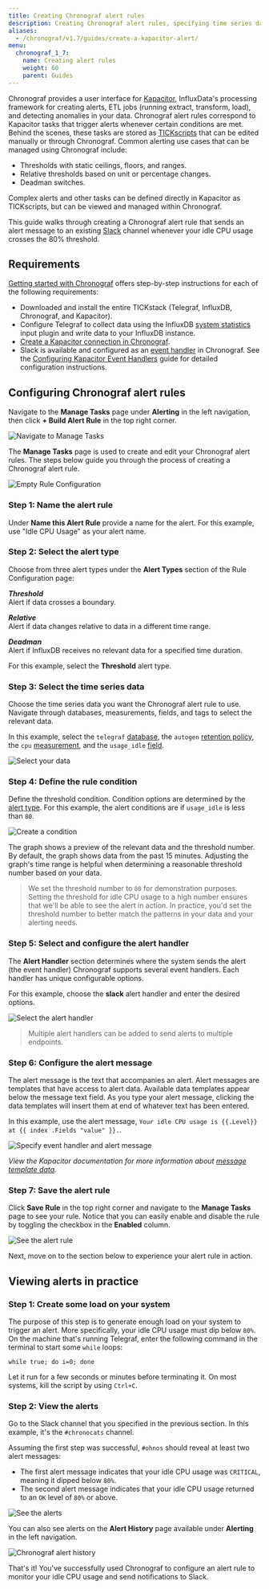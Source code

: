 ```yaml
---
title: Creating Chronograf alert rules
description: Creating Chronograf alert rules, specifying time series data and thresholds. Example sends alerts to a Slack channel.
aliases:
  - /chronograf/v1.7/guides/create-a-kapacitor-alert/
menu:
  chronograf_1_7:
    name: Creating alert rules
    weight: 60
    parent: Guides
---
```



Chronograf provides a user interface for [Kapacitor](/kapacitor/latest/), InfluxData's processing framework for creating alerts, ETL jobs (running extract, transform, load), and detecting anomalies in your data.
Chronograf alert rules correspond to Kapacitor tasks that trigger alerts whenever certain conditions are met.
Behind the scenes, these tasks are stored as [TICKscripts](/kapacitor/latest/tick/) that can be edited manually or through Chronograf.
Common alerting use cases that can be managed using Chronograf include:

* Thresholds with static ceilings, floors, and ranges.
* Relative thresholds based on unit or percentage changes.
* Deadman switches.

Complex alerts and other tasks can be defined directly in Kapacitor as TICKscripts, but can be viewed and managed within Chronograf.

This guide walks through creating a Chronograf alert rule that sends an alert message to an existing [Slack](https://slack.com/) channel whenever your idle CPU usage crosses the 80% threshold.

## Requirements

[Getting started with Chronograf](/chronograf/latest/introduction/getting-started/) offers step-by-step instructions for each of the following requirements:

* Downloaded and install the entire TICKstack (Telegraf, InfluxDB, Chronograf, and Kapacitor).
* Configure Telegraf to collect data using the InfluxDB [system statistics](https://github.com/influxdata/telegraf/tree/master/plugins/inputs/system) input plugin and write data to your InfluxDB instance.
* [Create a Kapacitor connection in Chronograf](/chronograf/latest/introduction/getting-started/#4-connect-chronograf-to-kapacitor).
* Slack is available and configured as an [event handler](/chronograf/latest/troubleshooting/frequently-asked-questions/#what-kapacitor-event-handlers-are-supported-in-chronograf) in Chronograf.
See the [Configuring Kapacitor Event Handlers](/chronograf/latest/guides/configuring-alert-endpoints/) guide for detailed configuration instructions.

## Configuring Chronograf alert rules

Navigate to the **Manage Tasks** page under **Alerting** in the left navigation, then click **+ Build Alert Rule** in the top right corner.

![Navigate to Manage Tasks](/img/chronograf/1-6-alerts-manage-tasks-nav.png)

The **Manage Tasks** page is used to create and edit your Chronograf alert rules.
The steps below guide you through the process of creating a Chronograf alert rule.

![Empty Rule Configuration](/img/chronograf/1-6-alerts-rule-builder.png)

### Step 1: Name the alert rule

Under **Name this Alert Rule** provide a name for the alert.
For this example, use "Idle CPU Usage" as your alert name.

### Step 2: Select the alert type

Choose from three alert types under the **Alert Types** section of the Rule Configuration page:

_**Threshold**_  
Alert if data crosses a boundary.

_**Relative**_  
Alert if data changes relative to data in a different time range.

_**Deadman**_  
Alert if InfluxDB receives no relevant data for a specified time duration.

For this example, select the **Threshold** alert type.

### Step 3: Select the time series data

Choose the time series data you want the Chronograf alert rule to use.
Navigate through databases, measurements, fields, and tags to select the relevant data.

In this example, select the `telegraf` [database](/influxdb/latest/concepts/glossary/#database), the `autogen` [retention policy](/influxdb/latest/concepts/glossary/#retention-policy-rp), the `cpu` [measurement](/influxdb/latest/concepts/glossary/#measurement), and the `usage_idle` [field](/influxdb/latest/concepts/glossary/#field).

![Select your data](/img/chronograf/1-6-alerts-time-series.png)

### Step 4: Define the rule condition

Define the threshold condition.
Condition options are determined by the [alert type](#step-2-select-the-alert-type).
For this example, the alert conditions are if `usage_idle` is less than `80`.

![Create a condition](/img/chronograf/1-6-alerts-conditions.png)

The graph shows a preview of the relevant data and the threshold number.
By default, the graph shows data from the past 15 minutes.
Adjusting the graph's time range is helpful when determining a reasonable threshold number based on your data.

> We set the threshold number to `80` for demonstration purposes.
> Setting the threshold for idle CPU usage to a high number ensures that we'll be able to see the alert in action.
> In practice, you'd set the threshold number to better match the patterns in your data and your alerting needs.

### Step 5: Select and configure the alert handler

The **Alert Handler** section determines where the system sends the alert (the event handler)
Chronograf supports several event handlers.
Each handler has unique configurable options.

For this example, choose the **slack** alert handler and enter the desired options.

![Select the alert handler](/img/chronograf/1-6-alerts-configure-handlers.png)

> Multiple alert handlers can be added to send alerts to multiple endpoints.

### Step 6: Configure the alert message

The alert message is the text that accompanies an alert.
Alert messages are templates that have access to alert data.
Available data templates appear below the message text field.
As you type your alert message, clicking the data templates will insert them at end of whatever text has been entered.

In this example, use the alert message, `Your idle CPU usage is {{.Level}} at {{ index .Fields "value" }}.`.

![Specify event handler and alert message](/img/chronograf/1-6-alerts-message.png)

*View the Kapacitor documentation for more information about [message template data](/kapacitor/latest/nodes/alert_node/#message).*

### Step 7: Save the alert rule

Click **Save Rule** in the top right corner and navigate to the **Manage Tasks** page to see your rule.
Notice that you can easily enable and disable the rule by toggling the checkbox in the **Enabled** column.

![See the alert rule](/img/chronograf/1-6-alerts-view-rules.png)

Next, move on to the section below to experience your alert rule in action.

## Viewing alerts in practice

### Step 1: Create some load on your system

The purpose of this step is to generate enough load on your system to trigger an alert.
More specifically, your idle CPU usage must dip below `80%`.
On the machine that's running Telegraf, enter the following command in the terminal to start some `while` loops:

```
while true; do i=0; done
```

Let it run for a few seconds or minutes before terminating it.
On most systems, kill the script by using `Ctrl+C`.

### Step 2: View the alerts

Go to the Slack channel that you specified in the previous section.
In this example, it's the `#chronocats` channel.

Assuming the first step was successful, `#ohnos` should reveal at least two alert messages:

* The first alert message indicates that your idle CPU usage was `CRITICAL`, meaning it dipped below `80%`.
* The second alert message indicates that your idle CPU usage returned to an `OK` level of `80%` or above.

![See the alerts](/img/chronograf/1-6-alerts-slack-notifications.png)

You can also see alerts on the **Alert History** page available under **Alerting** in the left navigation.

![Chronograf alert history](/img/chronograf/1-6-alerts-history.png)

That's it! You've successfully used Chronograf to configure an alert rule to monitor your idle CPU usage and send notifications to Slack.
